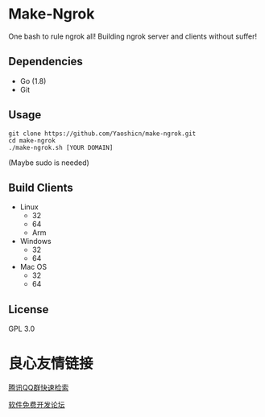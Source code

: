 # Make-Ngrok
One bash to rule ngrok all! Building ngrok server and clients without suffer!

## Dependencies
- Go (1.8)
- Git

## Usage
```
git clone https://github.com/Yaoshicn/make-ngrok.git
cd make-ngrok
./make-ngrok.sh [YOUR DOMAIN] 
```
(Maybe sudo is needed)

## Build Clients
- Linux
    - 32
    - 64
    - Arm
- Windows
    - 32
    - 64
- Mac OS
    - 32
    - 64

## License
GPL 3.0


 # 良心友情链接

[腾讯QQ群快速检索](http://u.720life.cn/s/8cf73f7c)

[软件免费开发论坛](http://u.720life.cn/s/bbb01dc0)